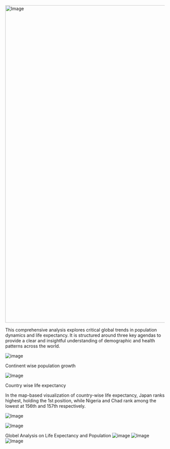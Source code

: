 <img width="1000" alt="Image" src="https://github.com/user-attachments/assets/01c4bd5b-5953-4aa7-ba18-0cd8211a8480" />

This comprehensive analysis explores critical global trends in population dynamics and life expectancy. It is structured around three key agendas to provide a clear and insightful understanding of demographic and health patterns across the world.

![image](https://github.com/user-attachments/assets/43917d5b-2702-4aad-bc1e-01714beb21bd)

Continent wise population growth

![Image](https://github.com/user-attachments/assets/641b4308-5c31-455b-811e-4b1413df646a)

Country wise life expectancy

In the map-based visualization of country-wise life expectancy, Japan ranks highest, holding the 1st position, while Nigeria and Chad rank among the lowest at 156th and 157th respectively.

![Image](https://github.com/user-attachments/assets/4df272b9-4f61-4976-9b50-83ae22d2a163)

![Image](https://github.com/user-attachments/assets/d6b8cf35-115d-4fc6-ba0f-13621cd2df3d)

Globel Analysis on Life Expectancy and Population ![image](https://github.com/user-attachments/assets/3538e10a-7755-406e-b4ce-0bdc323e9e22)
![Image](https://github.com/user-attachments/assets/e400be80-aaa3-47cb-b41a-af8dcb4af001)
![Image](https://github.com/user-attachments/assets/a55dcfee-f4c9-449f-a197-908509769feb)
